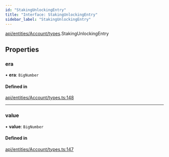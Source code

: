 ```yaml
---
id: "StakingUnlockingEntry"
title: "Interface: StakingUnlockingEntry"
sidebar_label: "StakingUnlockingEntry"
---
```


[api/entities/Account/types](../../../../../../modules/API/Entities/Account/Types/Types.md).StakingUnlockingEntry

## Properties

### era

• **era**: `BigNumber`

#### Defined in

[api/entities/Account/types.ts:148](https://github.com/PolymeshAssociation/polymesh-sdk/blob/f8a937f04/src/api/entities/Account/types.ts#L148)

___

### value

• **value**: `BigNumber`

#### Defined in

[api/entities/Account/types.ts:147](https://github.com/PolymeshAssociation/polymesh-sdk/blob/f8a937f04/src/api/entities/Account/types.ts#L147)
